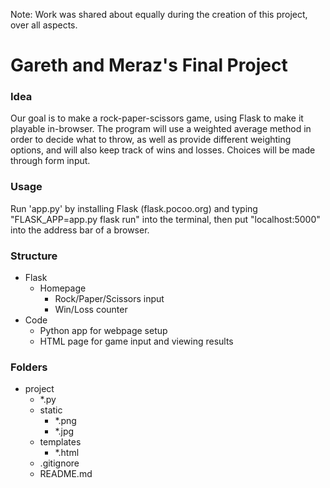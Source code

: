 Note: Work was shared about equally during the creation of this project, over all aspects.
# Gareth and Meraz's Final Project  

### Idea

Our goal is to make a rock-paper-scissors game, using Flask to make it playable in-browser. The program will use a weighted average method in order to decide what to throw, as well as provide different weighting options, and will also keep track of wins and losses. Choices will be made through form input.

### Usage

Run 'app.py' by installing Flask (flask.pocoo.org) and typing "FLASK_APP=app.py flask run" into the terminal, then put "localhost:5000" into the address bar of a browser.

### Structure 
* Flask
  * Homepage
    * Rock/Paper/Scissors input
    * Win/Loss counter
* Code
  * Python app for webpage setup
  * HTML page for game input and viewing results

### Folders
* project
  * *.py
  * static
    * *.png
    * *.jpg
  * templates
    * *.html
  * .gitignore
  * README.md
